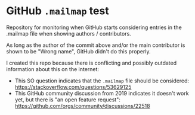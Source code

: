 # GitHub `.mailmap` test
Repository for monitoring when GitHub starts considering entries in the .mailmap file when showing authors / contributors.

As long as the author of the commit above and/or the main contributor is shown to be "Wrong name", GitHub didn't do this properly.


I created this repo because there is conflicting and possibly outdated information about this on the internet:
* This SO question indicates that the `.mailmap` file should be considered: https://stackoverflow.com/questions/53629125
* This GitHub community discussion from 2019 indicates it doesn't work yet, but there is "an open feature request": https://github.com/orgs/community/discussions/22518
